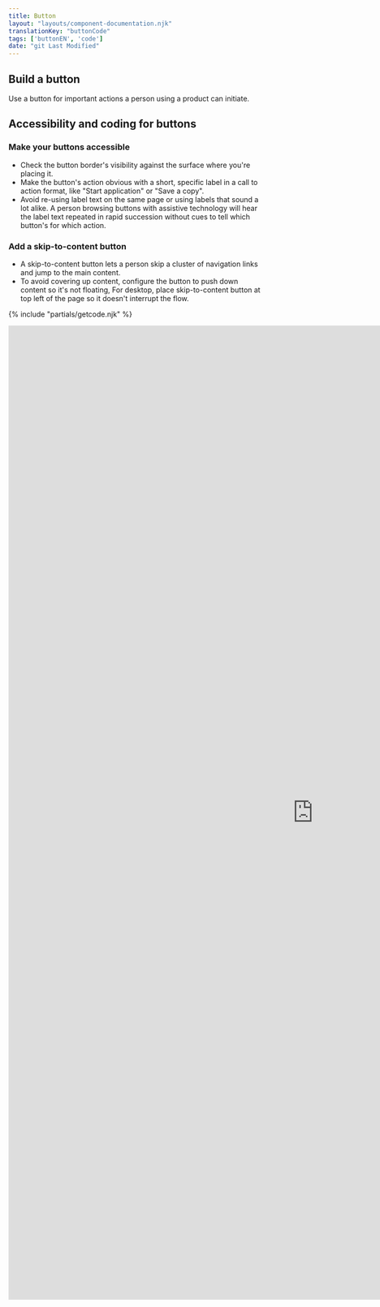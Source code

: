 ```yaml
---
title: Button
layout: "layouts/component-documentation.njk"
translationKey: "buttonCode"
tags: ['buttonEN', 'code']
date: "git Last Modified"
---
```


## Build a button

Use a button for important actions a person using a product can initiate.

## Accessibility and coding for buttons

### Make your buttons accessible

- Check the button border's visibility against the surface where you're placing it.
- Make the button's action obvious with a short, specific label in a call to action format, like "Start application" or "Save a copy".
- Avoid re-using label text on the same page or using labels that sound a lot alike. A person browsing buttons with assistive technology will hear the label text repeated in rapid succession without cues to tell which button's for which action.

### Add a skip-to-content button

- A skip-to-content button lets a person skip a cluster of navigation links and jump to the main content.
- To avoid covering up content, configure the button to push down content so it's not floating, For desktop, place skip-to-content button at top left of the page so it doesn't interrupt the flow.

{% include "partials/getcode.njk" %}

<iframe
  title="Overview of gcds-button properties and events."
  src="https://cds-snc.github.io/gcds-components/?path=/docs/components-button--default&viewMode=docs&shortcuts=false&singleStory=true"
  width="1200"
  height="1920"
  style="display: block; margin: 0 auto;"
  frameBorder="0"
></iframe>
